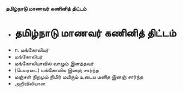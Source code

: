 **தமிழ்நாடு மாணவர் கணினித் திட்டம்**
- # தமிழ்நாடு மாணவர் கணினித் திட்டம்
- n. மங்கோலியர்
- மங்கோலியர்
- மங்கோலியாவில் வாழும் இனத்தவர்
- (பெயரடை) மங்கோலிய இனஞ் சார்ந்த
- மஞ்சள் நிறமும் நிமிர் மயிரும் உடைய மனித இனஞ் சார்ந்த
- அறிவிலியான.

